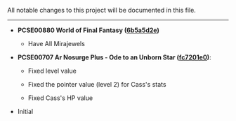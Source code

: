 All notable changes to this project will be documented in this file.

***	

* **PCSE00880 World of Final Fantasy ([6b5a5d2e](https://github.com/r0ah/vitacheat/commit/6b5a5d2ebead2e3ab6fd3999e6f292f7c5da9cf8))**

   * Have All Mirajewels

* **PCSE00707 Ar Nosurge Plus - Ode to an Unborn Star ([fc7201e0](https://github.com/r0ah/vitacheat/commit/fc7201e0f6ed10748a073c4c945c10bb4d6d0a15))**:

   * Fixed level value

   * Fixed the pointer value (level 2) for Cass's stats

   * Fixed Cass's HP value

* Initial
